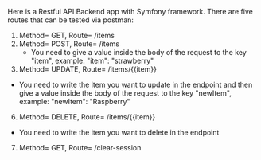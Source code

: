Here is a Restful API Backend app with Symfony framework. There are five routes that can be tested via postman:
1. Method= GET, Route= /items
2. Method= POST, Route= /items
   - You need to give a value inside the body of the request to the key "item", example: "item": "strawberry"
4. Method= UPDATE, Route= /items/{{item}}
  - You need to write the item you want to update in the endpoint and then give a value inside the body of the request to the key "newItem", example: "newItem": "Raspberry"
6. Method= DELETE, Route= /items/{{item}}
  - You need to write the item you want to delete in the endpoint
7. Method= GET, Route= /clear-session
